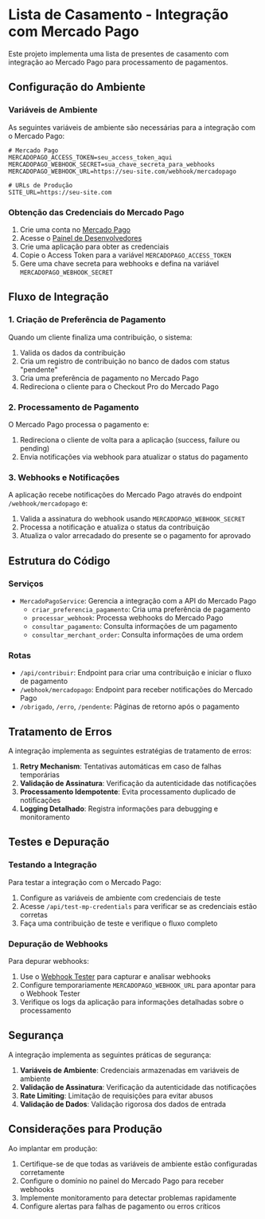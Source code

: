 # Lista de Casamento - Integração com Mercado Pago

Este projeto implementa uma lista de presentes de casamento com integração ao Mercado Pago para processamento de pagamentos.

## Configuração do Ambiente

### Variáveis de Ambiente

As seguintes variáveis de ambiente são necessárias para a integração com o Mercado Pago:

```
# Mercado Pago
MERCADOPAGO_ACCESS_TOKEN=seu_access_token_aqui
MERCADOPAGO_WEBHOOK_SECRET=sua_chave_secreta_para_webhooks
MERCADOPAGO_WEBHOOK_URL=https://seu-site.com/webhook/mercadopago

# URLs de Produção
SITE_URL=https://seu-site.com
```

### Obtenção das Credenciais do Mercado Pago

1. Crie uma conta no [Mercado Pago](https://www.mercadopago.com.br/)
2. Acesse o [Painel de Desenvolvedores](https://www.mercadopago.com.br/developers/panel)
3. Crie uma aplicação para obter as credenciais
4. Copie o Access Token para a variável `MERCADOPAGO_ACCESS_TOKEN`
5. Gere uma chave secreta para webhooks e defina na variável `MERCADOPAGO_WEBHOOK_SECRET`

## Fluxo de Integração

### 1. Criação de Preferência de Pagamento

Quando um cliente finaliza uma contribuição, o sistema:

1. Valida os dados da contribuição
2. Cria um registro de contribuição no banco de dados com status "pendente"
3. Cria uma preferência de pagamento no Mercado Pago
4. Redireciona o cliente para o Checkout Pro do Mercado Pago

### 2. Processamento de Pagamento

O Mercado Pago processa o pagamento e:

1. Redireciona o cliente de volta para a aplicação (success, failure ou pending)
2. Envia notificações via webhook para atualizar o status do pagamento

### 3. Webhooks e Notificações

A aplicação recebe notificações do Mercado Pago através do endpoint `/webhook/mercadopago` e:

1. Valida a assinatura do webhook usando `MERCADOPAGO_WEBHOOK_SECRET`
2. Processa a notificação e atualiza o status da contribuição
3. Atualiza o valor arrecadado do presente se o pagamento for aprovado

## Estrutura do Código

### Serviços

- `MercadoPagoService`: Gerencia a integração com a API do Mercado Pago
  - `criar_preferencia_pagamento`: Cria uma preferência de pagamento
  - `processar_webhook`: Processa webhooks do Mercado Pago
  - `consultar_pagamento`: Consulta informações de um pagamento
  - `consultar_merchant_order`: Consulta informações de uma ordem

### Rotas

- `/api/contribuir`: Endpoint para criar uma contribuição e iniciar o fluxo de pagamento
- `/webhook/mercadopago`: Endpoint para receber notificações do Mercado Pago
- `/obrigado`, `/erro`, `/pendente`: Páginas de retorno após o pagamento

## Tratamento de Erros

A integração implementa as seguintes estratégias de tratamento de erros:

1. **Retry Mechanism**: Tentativas automáticas em caso de falhas temporárias
2. **Validação de Assinatura**: Verificação da autenticidade das notificações
3. **Processamento Idempotente**: Evita processamento duplicado de notificações
4. **Logging Detalhado**: Registra informações para debugging e monitoramento

## Testes e Depuração

### Testando a Integração

Para testar a integração com o Mercado Pago:

1. Configure as variáveis de ambiente com credenciais de teste
2. Acesse `/api/test-mp-credentials` para verificar se as credenciais estão corretas
3. Faça uma contribuição de teste e verifique o fluxo completo

### Depuração de Webhooks

Para depurar webhooks:

1. Use o [Webhook Tester](https://webhook.site/) para capturar e analisar webhooks
2. Configure temporariamente `MERCADOPAGO_WEBHOOK_URL` para apontar para o Webhook Tester
3. Verifique os logs da aplicação para informações detalhadas sobre o processamento

## Segurança

A integração implementa as seguintes práticas de segurança:

1. **Variáveis de Ambiente**: Credenciais armazenadas em variáveis de ambiente
2. **Validação de Assinatura**: Verificação da autenticidade das notificações
3. **Rate Limiting**: Limitação de requisições para evitar abusos
4. **Validação de Dados**: Validação rigorosa dos dados de entrada

## Considerações para Produção

Ao implantar em produção:

1. Certifique-se de que todas as variáveis de ambiente estão configuradas corretamente
2. Configure o domínio no painel do Mercado Pago para receber webhooks
3. Implemente monitoramento para detectar problemas rapidamente
4. Configure alertas para falhas de pagamento ou erros críticos